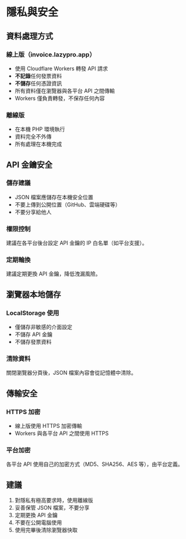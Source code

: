 # 隱私與安全

## 資料處理方式

### 線上版（invoice.lazypro.app）
- 使用 Cloudflare Workers 轉發 API 請求
- **不記錄**任何發票資料
- **不儲存**任何憑證資訊
- 所有資料僅在瀏覽器與各平台 API 之間傳輸
- Workers 僅負責轉發，不保存任何內容

### 離線版
- 在本機 PHP 環境執行
- 資料完全不外傳
- 所有處理在本機完成

## API 金鑰安全

### 儲存建議
- JSON 檔案應儲存在本機安全位置
- 不要上傳到公開位置（GitHub、雲端硬碟等）
- 不要分享給他人

### 權限控制
建議在各平台後台設定 API 金鑰的 IP 白名單（如平台支援）。

### 定期輪換
建議定期更換 API 金鑰，降低洩漏風險。

## 瀏覽器本地儲存

### LocalStorage 使用
- 僅儲存非敏感的介面設定
- 不儲存 API 金鑰
- 不儲存發票資料

### 清除資料
關閉瀏覽器分頁後，JSON 檔案內容會從記憶體中清除。

## 傳輸安全

### HTTPS 加密
- 線上版使用 HTTPS 加密傳輸
- Workers 與各平台 API 之間使用 HTTPS

### 平台加密
各平台 API 使用自己的加密方式（MD5、SHA256、AES 等），由平台定義。

## 建議

1. 對隱私有極高要求時，使用離線版
2. 妥善保管 JSON 檔案，不要分享
3. 定期更換 API 金鑰
4. 不要在公開電腦使用
5. 使用完畢後清除瀏覽器快取
